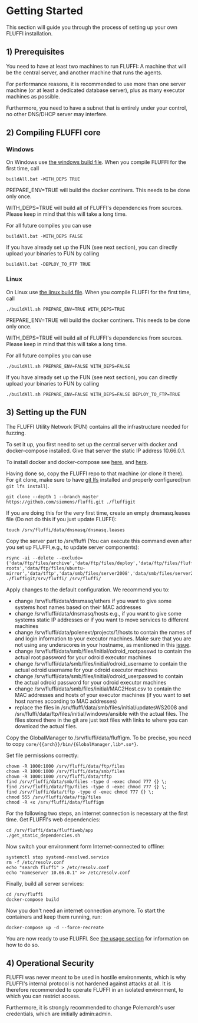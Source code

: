 <!---
Copyright 2017-2019 Siemens AG

Permission is hereby granted, free of charge, to any person obtaining a copy of this software and associated documentation files (the "Software"), to deal in the Software without restriction, including without limitation the rights to use, copy, modify, merge, publish, distribute, sublicense, and/or sell copies of the Software, and to permit persons to whom the Software is furnished to do so, subject to the following conditions:

The above copyright notice and this permission notice shall be included in all copies or substantial portions of the Software.

THE SOFTWARE IS PROVIDED "AS IS", WITHOUT WARRANTY OF ANY KIND, EXPRESS OR IMPLIED, INCLUDING BUT NOT LIMITED TO THE WARRANTIES OF MERCHANTABILITY, FITNESS FOR A PARTICULAR PURPOSE AND NONINFRINGEMENT. IN NO EVENT SHALL THE AUTHORS OR COPYRIGHT HOLDERS BE LIABLE FOR ANY CLAIM, DAMAGES OR OTHER LIABILITY, WHETHER IN AN ACTION OF CONTRACT, TORT OR OTHERWISE, ARISING FROM, OUT OF OR IN CONNECTION WITH THE SOFTWARE OR THE USE OR OTHER DEALINGS IN THE SOFTWARE.

Author(s): Thomas Riedmaier, Roman Bendt
-->

# Getting Started
This section will guide you through the process of setting up your own FLUFFI installation.


## 1) Prerequisites
You need to have at least two machines to run FLUFFI: A machine that will be the central server, and another machine that runs the agents.

For performance reasons, it is recommended to use more than one server machine (or at least a dedicated database server), plus as many executor machines as possible.

Furthermore, you need to have a subnet that is entirely under your control, no other DNS/DHCP server may interfere.

## 2) Compiling FLUFFI core

### Windows
On Windows use  [the windows build file](build/windows/buildAll.bat). When you compile FLUFFI for the first time, call 
```
buildAll.bat -WITH_DEPS TRUE
```
PREPARE_ENV=TRUE will build the docker continers.  This needs to be done only once.

WITH_DEPS=TRUE will build all of FLUFFI's dependencies from sources. Please keep in mind that this will take a long time.

For all future compiles you can use 
```
buildAll.bat -WITH_DEPS FALSE
```

If you have already set up the FUN (see next section), you can directly upload your binaries to FUN by calling
```
buildAll.bat -DEPLOY_TO_FTP TRUE
```

### Linux
On Linux use  [the linux build file](build/ubuntu_based/buildAll.sh). When you compile FLUFFI for the first time, call 
```
./buildAll.sh PREPARE_ENV=TRUE WITH_DEPS=TRUE
```
PREPARE_ENV=TRUE will build the docker continers.  This needs to be done only once.

WITH_DEPS=TRUE will build all of FLUFFI's dependencies from sources. Please keep in mind that this will take a long time.

For all future compiles you can use 
```
./buildAll.sh PREPARE_ENV=FALSE WITH_DEPS=FALSE
```

If you have already set up the FUN (see next section), you can directly upload your binaries to FUN by calling
```
./buildAll.sh PREPARE_ENV=FALSE WITH_DEPS=FALSE DEPLOY_TO_FTP=TRUE
```

## 3) Setting up the FUN
The FLUFFI Utility Network (FUN) contains all the infrastructure needed for fuzzing.

To set it up, you first need to set up the central server with docker and docker-compose installed. Give that server the static IP address 10.66.0.1.

To install docker and docker-compose see [here](https://docs.docker.com/install/linux/docker-ce/ubuntu/), and [here](https://docs.docker.com/compose/install/).

Having done so, copy the FLUFFI repo to that machine (or clone it there). For git clone, make sure to have [git lfs](https://git-lfs.github.com/) installed and properly configured(run `git lfs install`).

```
git clone --depth 1 --branch master https://github.com/siemens/fluffi.git ./fluffigit
```

If you are doing this for the very first time, create an empty dnsmasq.leases file (Do not do this if you just update FLUFFI): 
``` 
touch /srv/fluffi/data/dnsmasq/dnsmasq.leases
```

Copy the server part to /srv/fluffi (You can execute this command even after you set up FLUFFI,e.g., to update server components):

```
rsync -ai --delete --exclude={'data/ftp/files/archive','data/ftp/files/deploy','data/ftp/files/fluffi','data/ftp/files/initial/linux/activePackages','data/ftp/files/initial/linux/inactivePackages','data/ftp/files/initial/windows/activePackages','data/ftp/files/initial/windows/inactivePackages','data/ftp/files/initial/windows/ansible/Driver','data/ftp/files/initial/windows/ansible/VCRedistributables','data/ftp/files/odroid','data/ftp/files/SUT','data/ftp/files/tftp-roots','data/ftp/files/ubuntu-mirror','data/tftp','data/smb/files/server2008','data/smb/files/server2016','data/dnsmasq/dnsmasq.leases','data/mon/grafana','data/mon/influxdb'} ./fluffigit/srv/fluffi/ /srv/fluffi/
```

Apply changes to the default configuration. We recommend you to:
- change /srv/fluffi/data/dnsmasq/ethers if you want to give some systems host names based on their MAC addresses
- change /srv/fluffi/data/dnsmasq/hosts e.g., if you want to give some systems static IP addresses or if you want to move services to different machines
- change /srv/fluffi/data/polenext/projects/1/hosts to contain the names of and login information to your executor machines. Make sure that you are not using any underscores in your hostname, 
as mentioned in this [issue](https://github.com/ansible/ansible/issues/56930).
- change /srv/fluffi/data/smb/files/initial/odroid_rootpasswd to contain the actual root password for your odroid executor machines
- change /srv/fluffi/data/smb/files/initial/odroid_username to contain the actual odroid username for your odroid executor machines
- change /srv/fluffi/data/smb/files/initial/odroid_userpasswd to contain the actual odroid password for your odroid executor machines
- change /srv/fluffi/data/smb/files/initial/MAC2Host.csv to contain the MAC addresses and hosts of your executor machines (if you want to set host names according to MAC addresses)
- replace the files in /srv/fluffi/data/smb/files/initial/updatesWS2008 and /srv/fluffi/data/ftp/files/initial/windows/ansible with the actual files. The files stored there in the git are just text files with links to where you can download the actual files.

Copy the GlobalManager to /srv/fluffi/data/fluffigm. To be precise, you need to copy `core/{{arch}}/bin/{GlobalManager,lib*.so*}`.

Set file permissions correctly:

```
chown -R 1000:1000 /srv/fluffi/data/ftp/files
chown -R 1000:1000 /srv/fluffi/data/smb/files
chown -R 1000:1000 /srv/fluffi/data/tftp
find /srv/fluffi/data/smb/files -type d -exec chmod 777 {} \;
find /srv/fluffi/data/ftp/files -type d -exec chmod 777 {} \;
find /srv/fluffi/data/tftp -type d -exec chmod 777 {} \;
chmod 555 /srv/fluffi/data/ftp/files
chmod -R +x /srv/fluffi/data/fluffigm
```

For the following two steps, an internet connection is necessary at the first time.
Get FLUFFI's web dependencies:
```
cd /srv/fluffi/data/fluffiweb/app
./get_static_dependencies.sh
```

Now switch your environment form Internet-connected to offline:
```
systemctl stop systemd-resolved.service
rm -f /etc/resolv.conf
echo "search fluffi" > /etc/resolv.conf
echo "nameserver 10.66.0.1" >> /etc/resolv.conf
```

Finally, build all server services:

```
cd /srv/fluffi
docker-compose build
```

Now you don't need an internet connection anymore. To start the containers and keep them running, run:
```
docker-compose up -d --force-recreate
```

You are now ready to use FLUFFI. See [the usage section](usage.md) for information on how to do so.

## 4) Operational Security

FLUFFI was never meant to be used in hostile environments, which is why FLUFFI's internal protocol is not hardened against attacks at all. It is therefore recommended to operate FLUFFI in an isolated environment, to which you can restrict access.

Furthermore, it is strongly recommended to change Polemarch's user credentials, which are initially admin:admin.
